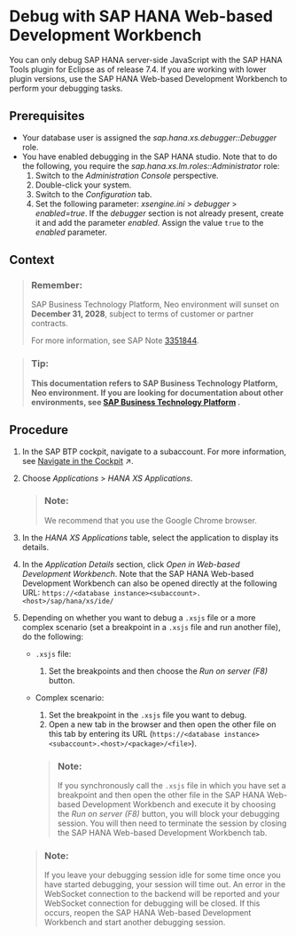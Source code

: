<!-- loio1beaa7aaadc743568c8144066d005dab -->

# Debug with SAP HANA Web-based Development Workbench

You can only debug SAP HANA server-side JavaScript with the SAP HANA Tools plugin for Eclipse as of release 7.4. If you are working with lower plugin versions, use the SAP HANA Web-based Development Workbench to perform your debugging tasks.



## Prerequisites

-   Your database user is assigned the *sap.hana.xs.debugger::Debugger* role.
-   You have enabled debugging in the SAP HANA studio. Note that to do the following, you require the *sap.hana.xs.lm.roles::Administrator* role:
    1.  Switch to the *Administration Console* perspective.
    2.  Double-click your system.
    3.  Switch to the *Configuration* tab.
    4.  Set the following parameter: *xsengine.ini* \> *debugger* \> *enabled=true*. If the *debugger* section is not already present, create it and add the parameter *enabled*. Assign the value `true` to the *enabled* parameter.




## Context

> ### Remember:  
> SAP Business Technology Platform, Neo environment will sunset on **December 31, 2028**, subject to terms of customer or partner contracts.
> 
> For more information, see SAP Note [3351844](https://me.sap.com/notes/3351844).

> ### Tip:  
> **This documentation refers to SAP Business Technology Platform, Neo environment. If you are looking for documentation about other environments, see [SAP Business Technology Platform](https://help.sap.com/docs/btp/sap-business-technology-platform/sap-business-technology-platform?version=Cloud) .**



## Procedure

1.  In the SAP BTP cockpit, navigate to a subaccount. For more information, see [Navigate in the Cockpit](https://help.sap.com/viewer/65de2977205c403bbc107264b8eccf4b/Cloud/en-US/0874895f1f78459f9517da55a11ffebd.html "Learn how to navigate to your global accounts, directories, and subaccounts in the SAP BTP cockpit.") :arrow_upper_right:.

2.  Choose *Applications* \> *HANA XS Applications*.

    > ### Note:  
    > We recommend that you use the Google Chrome browser.

3.  In the *HANA XS Applications* table, select the application to display its details.

4.  In the *Application Details* section, click *Open in Web-based Development Workbench*. Note that the SAP HANA Web-based Development Workbench can also be opened directly at the following URL: `https://<database instance><subaccount>.<host>/sap/hana/xs/ide/`

5.  Depending on whether you want to debug a `.xsjs` file or a more complex scenario \(set a breakpoint in a `.xsjs` file and run another file\), do the following:

    -   `.xsjs` file:
        1.  Set the breakpoints and then choose the *Run on server \(F8\)* button.

    -   Complex scenario:

        1.  Set the breakpoint in the `.xsjs` file you want to debug.
        2.  Open a new tab in the browser and then open the other file on this tab by entering its URL \(`https://<database instance><subaccount>.<host>/<package>/<file>`\).

        > ### Note:  
        > If you synchronously call the `.xsjs` file in which you have set a breakpoint and then open the other file in the SAP HANA Web-based Development Workbench and execute it by choosing the *Run on server \(F8\)* button, you will block your debugging session. You will then need to terminate the session by closing the SAP HANA Web-based Development Workbench tab.


    > ### Note:  
    > If you leave your debugging session idle for some time once you have started debugging, your session will time out. An error in the WebSocket connection to the backend will be reported and your WebSocket connection for debugging will be closed. If this occurs, reopen the SAP HANA Web-based Development Workbench and start another debugging session.


